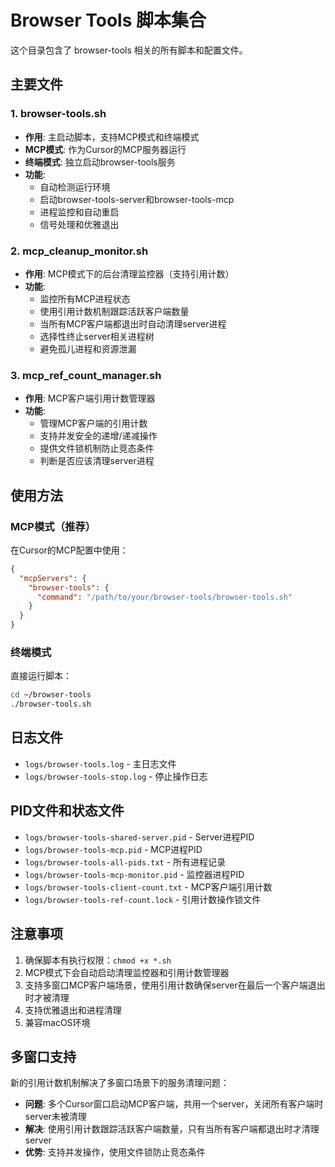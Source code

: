 # Browser Tools 脚本集合

这个目录包含了 browser-tools 相关的所有脚本和配置文件。

## 主要文件

### 1. browser-tools.sh
- **作用**: 主启动脚本，支持MCP模式和终端模式
- **MCP模式**: 作为Cursor的MCP服务器运行
- **终端模式**: 独立启动browser-tools服务
- **功能**: 
  - 自动检测运行环境
  - 启动browser-tools-server和browser-tools-mcp
  - 进程监控和自动重启
  - 信号处理和优雅退出

### 2. mcp_cleanup_monitor.sh
- **作用**: MCP模式下的后台清理监控器（支持引用计数）
- **功能**:
  - 监控所有MCP进程状态
  - 使用引用计数机制跟踪活跃客户端数量
  - 当所有MCP客户端都退出时自动清理server进程
  - 选择性终止server相关进程树
  - 避免孤儿进程和资源泄漏

### 3. mcp_ref_count_manager.sh
- **作用**: MCP客户端引用计数管理器
- **功能**:
  - 管理MCP客户端的引用计数
  - 支持并发安全的递增/递减操作
  - 提供文件锁机制防止竞态条件
  - 判断是否应该清理server进程

## 使用方法

### MCP模式（推荐）
在Cursor的MCP配置中使用：
```json
{
  "mcpServers": {
    "browser-tools": {
      "command": "/path/to/your/browser-tools/browser-tools.sh"
    }
  }
}
```

### 终端模式
直接运行脚本：
```bash
cd ~/browser-tools
./browser-tools.sh
```

## 日志文件
- `logs/browser-tools.log` - 主日志文件
- `logs/browser-tools-stop.log` - 停止操作日志

## PID文件和状态文件
- `logs/browser-tools-shared-server.pid` - Server进程PID
- `logs/browser-tools-mcp.pid` - MCP进程PID
- `logs/browser-tools-all-pids.txt` - 所有进程记录
- `logs/browser-tools-mcp-monitor.pid` - 监控器进程PID
- `logs/browser-tools-client-count.txt` - MCP客户端引用计数
- `logs/browser-tools-ref-count.lock` - 引用计数操作锁文件

## 注意事项
1. 确保脚本有执行权限：`chmod +x *.sh`
2. MCP模式下会自动启动清理监控器和引用计数管理器
3. 支持多窗口MCP客户端场景，使用引用计数确保server在最后一个客户端退出时才被清理
4. 支持优雅退出和进程清理
5. 兼容macOS环境

## 多窗口支持
新的引用计数机制解决了多窗口场景下的服务清理问题：
- **问题**: 多个Cursor窗口启动MCP客户端，共用一个server，关闭所有客户端时server未被清理
- **解决**: 使用引用计数跟踪活跃客户端数量，只有当所有客户端都退出时才清理server
- **优势**: 支持并发操作，使用文件锁防止竞态条件
